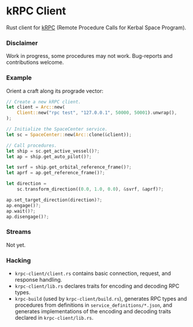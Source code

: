 # kRPC Client

Rust client for [kRPC](https://github.com/krpc/krpc) (Remote Procedure Calls for Kerbal Space Program).

### Disclaimer

Work in progress, some procedures may not work. Bug-reports and contributions welcome.

### Example

Orient a craft along its prograde vector:

```rust
// Create a new kRPC client.
let client = Arc::new(
    Client::new("rpc test", "127.0.0.1", 50000, 50001).unwrap(),
);

// Initialize the SpaceCenter service.
let sc = SpaceCenter::new(Arc::clone(&client));

// Call procedures.
let ship = sc.get_active_vessel()?;
let ap = ship.get_auto_pilot()?;

let svrf = ship.get_orbital_reference_frame()?;
let aprf = ap.get_reference_frame()?;

let direction =
    sc.transform_direction((0.0, 1.0, 0.0), &svrf, &aprf)?;

ap.set_target_direction(direction)?;
ap.engage()?;
ap.wait()?;
ap.disengage()?;
```

### Streams

Not yet.

### Hacking

* `krpc-client/client.rs` contains basic connection, request, and response handling.
* `krpc-client/lib.rs` declares traits for encoding and decoding RPC types.
* `krpc-build` (used by `krpc-client/build.rs`), generates RPC types and procedures from definitions in `service_definitions/*.json`, and generates implementations of the encoding and decoding traits declared in `krpc-client/lib.rs`.
